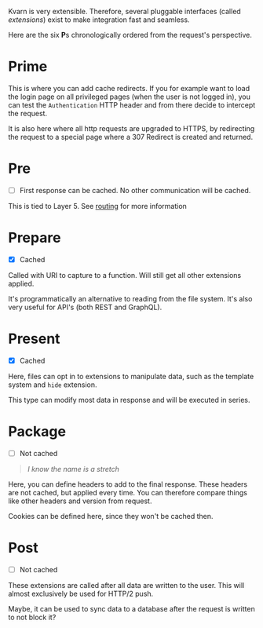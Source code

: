 Kvarn is very extensible. Therefore, several pluggable interfaces (called *extensions*) exist to make integration fast and seamless.

Here are the six **P**s
chronologically ordered from the request's perspective. 

# Prime

This is where you can add cache redirects. If you for example want to load the login page on all privileged pages (when the user is not logged in),
you can test the `Authentication` HTTP header
and from there decide to intercept the request.

It is also here where all http requests are upgraded to HTTPS, by redirecting the request to 
a special page where a 307 Redirect is created and returned.

# Pre

- [ ] First response can be cached. No other communication will be cached.

This is tied to Layer 5. See [routing](routing.md) for more information

# Prepare

- [x] Cached

Called with URI to capture to a function. Will still get all other extensions applied.

It's programmatically an alternative to reading from the file system. It's also very useful for API's (both REST and GraphQL).

# Present

- [x] Cached

Here, files can opt in to extensions to manipulate data, such as the template system and `hide` extension.

This type can modify most data in response and will be executed in series.

# Package

- [ ] Not cached

> *I know the name is a stretch*

Here, you can define headers to add to the final response.
These headers are not cached, but applied every time. You can therefore compare things like other headers and version from request.

Cookies can be defined here, since they won't be cached then.

# Post

- [ ] Not cached

These extensions are called after all data are written to the user. This will almost exclusively be used for HTTP/2 push.

Maybe, it can be used to sync data to a database after the request is written to not block it?
